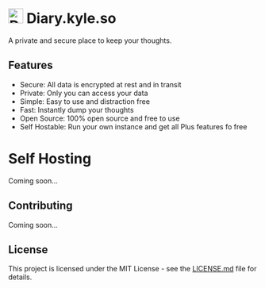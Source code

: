 # <img src='https://diary.kyle.so/logo.png' alt='Diary Logo' width='30'> Diary.kyle.so

A private and secure place to keep your thoughts. 

## Features
- Secure: All data is encrypted at rest and in transit
- Private: Only you can access your data
- Simple: Easy to use and distraction free
- Fast: Instantly dump your thoughts
- Open Source: 100% open source and free to use
- Self Hostable: Run your own instance and get all Plus features fo free

# Self Hosting 
Coming soon...

## Contributing
Coming soon...

## License
This project is licensed under the MIT License - see the [LICENSE.md](LICENSE.md) file for details.
